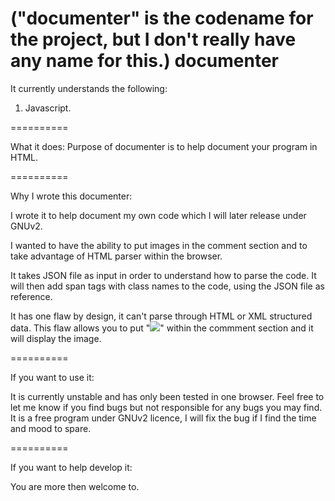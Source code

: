 ("documenter" is the codename for the project, but I don't really have any name for this.)
documenter
==========

It currently understands the following:
  1) Javascript.
  
==========

What it does:
  Purpose of documenter is to help document your program in HTML.
    
==========

Why I wrote this documenter:

  I wrote it to help document my own code which I will later release under GNUv2.

  I wanted to have the ability to put images in the comment section and to take advantage of
  HTML parser within the browser.

  It takes JSON file as input in order to understand how to parse the code.
  It will then add span tags with class names to the code, using the JSON file as reference.

  It has one flaw by design, it can't parse through HTML or XML structured data.
  This flaw allows you to put "<img src="pathtoimage" />" within the commment section and it will display the image.

==========

If you want to use it:

  It is currently unstable and has only been tested in one browser.
  Feel free to let me know if you find bugs but not responsible for any bugs you may find.
  It is a free program under GNUv2 licence, I will fix the bug if I find the time and mood to spare.
  
==========

If you want to help develop it:

  You are more then welcome to.

